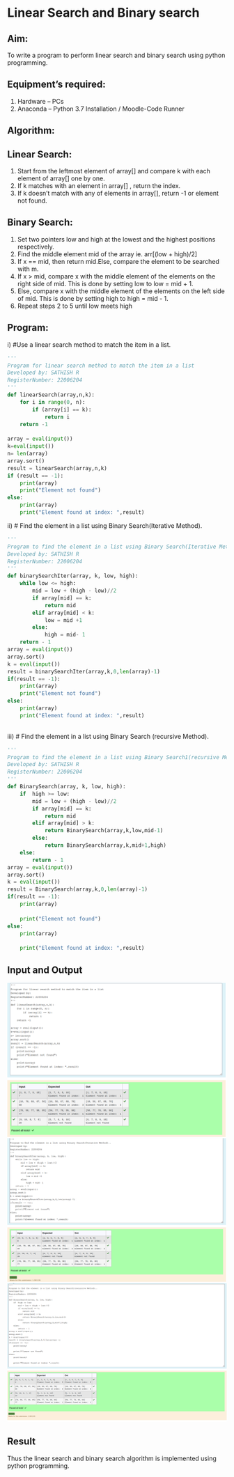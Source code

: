 # Linear Search and Binary search
## Aim:
To write a program to perform linear search and binary search using python programming.
## Equipment’s required:
1.	Hardware – PCs
2.	Anaconda – Python 3.7 Installation / Moodle-Code Runner
## Algorithm:
## Linear Search:
1.	Start from the leftmost element of array[] and compare k with each element of array[] one by one.
2.	If k matches with an element in array[] , return the index.
3.	If k doesn’t match with any of elements in array[], return -1 or element not found.
## Binary Search:
1.	Set two pointers low and high at the lowest and the highest positions respectively.
2.	Find the middle element mid of the array ie. arr[(low + high)/2]
3.	If x == mid, then return mid.Else, compare the element to be searched with m.
4.	If x > mid, compare x with the middle element of the elements on the right side of mid. This is done by setting low to low = mid + 1.
5.	Else, compare x with the middle element of the elements on the left side of mid. This is done by setting high to high = mid - 1.
6.	Repeat steps 2 to 5 until low meets high
## Program:
i)	#Use a linear search method to match the item in a list.
```python
''' 
Program for linear search method to match the item in a list
Developed by: SATHISH R
RegisterNumber: 22006204
'''
def linearSearch(array,n,k):
    for i in range(0, n):
        if (array[i] == k):
            return i
    return -1
    
array = eval(input()) 
k=eval(input())
n= len(array)
array.sort()
result = linearSearch(array,n,k)
if (result == -1):
    print(array)
    print("Element not found")
else:
    print(array)
    print("Element found at index: ",result)

```
ii)	# Find the element in a list using Binary Search(Iterative Method).
```python
''' 
Program to find the element in a list using Binary Search(Iterative Method)..
Developed by: SATHISH R
RegisterNumber: 22006204
'''
def binarySearchIter(array, k, low, high):
    while low <= high:
        mid = low + (high - low)//2
        if array[mid] == k:
            return mid
        elif array[mid] < k:
            low = mid +1
        else:
            high = mid- 1
    return - 1
array = eval(input())
array.sort()
k = eval(input())
result = binarySearchIter(array,k,0,len(array)-1)
if(result == -1):
    print(array)
    print("Element not found")
else:
    print(array)
    print("Element found at index: ",result)
    

```
iii) # Find the element in a list using Binary Search (recursive Method).
```python
'''
Program to find the element in a list using Binary Search1(recursive Method)..
Developed by: SATHISH R 
RegisterNumber: 22006204
'''
def BinarySearch(array, k, low, high):
    if  high >= low:
        mid = low + (high - low)//2
        if array[mid] == k:
            return mid
        elif array[mid] > k:
            return BinarySearch(array,k,low,mid-1)
        else:
            return BinarySearch(array,k,mid+1,high)
    else:        
        return - 1
array = eval(input())
array.sort()
k = eval(input())
result = BinarySearch(array,k,0,len(array)-1)
if(result == -1):
    print(array)
    
    print("Element not found")
else:
    print(array)
    
    print("Element found at index: ",result)

```
## Input and Output
![OUTPUT](./li2.png)
![OUTPUT](./li3.png)
![OUTPUT](./li4.png)




## Result
Thus the linear search and binary search algorithm is implemented using python programming.